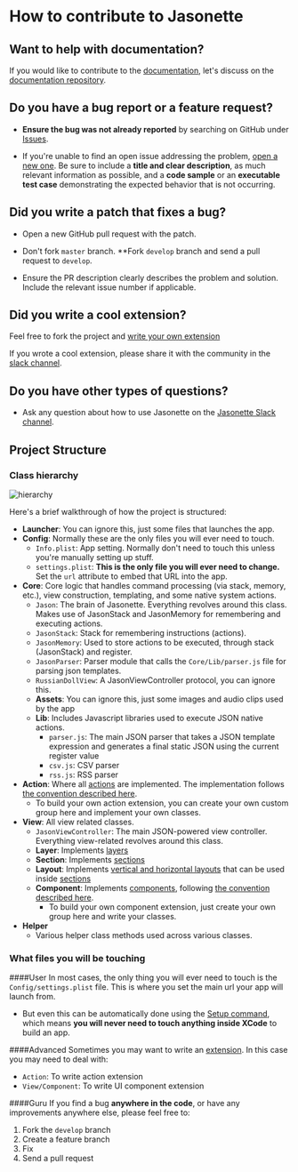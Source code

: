 # How to contribute to Jasonette

## **Want to help with documentation?**

If you would like to contribute to the [documentation](https://jasonette.github.io/documentation/), let's discuss on the [documentation repository](https://github.com/Jasonette/documentation/issues).

## **Do you have a bug report or a feature request?**

* **Ensure the bug was not already reported** by searching on GitHub under [Issues](https://github.com/Jasonette/JASONETTE-iOS/issues).

* If you're unable to find an open issue addressing the problem, [open a new one](https://github.com/Jasonette/JASONETTE-iOS/issues/new). Be sure to include a **title and clear description**, as much relevant information as possible, and a **code sample** or an **executable test case** demonstrating the expected behavior that is not occurring.


## **Did you write a patch that fixes a bug?**

* Open a new GitHub pull request with the patch.

* Don't fork `master` branch. **Fork `develop` branch and send a pull request to `develop`.

* Ensure the PR description clearly describes the problem and solution. Include the relevant issue number if applicable.

## **Did you write a cool extension?**

Feel free to fork the project and [write your own extension](https://jasonette.github.io/documentation/advanced)

If you wrote a cool extension, please share it with the community in the [slack channel](https://jasonette.herokuapp.com).

## **Do you have other types of questions?**

* Ask any question about how to use Jasonette on the [Jasonette Slack channel](https://jasonette.herokuapp.com).

## **Project Structure**

### Class hierarchy
![hierarchy](https://raw.githubusercontent.com/gliechtenstein/images/master/hierarchy.png)

Here's a brief walkthrough of how the project is structured:

  - **Launcher**: You can ignore this, just some files that launches the app.
  - **Config**: Normally these are the only files you will ever need to touch.
    - `Info.plist`: App setting. Normally don't need to touch this unless you're manually setting up stuff.
    - `settings.plist`: **This is the only file you will ever need to change.** Set the `url` attribute to embed that URL into the app.
  - **Core**: Core logic that handles command processing (via stack, memory, etc.), view construction, templating, and some native system actions.
    - `Jason`: The brain of Jasonette. Everything revolves around this class. Makes use of JasonStack and JasonMemory for remembering and executing actions.
    - `JasonStack`: Stack for remembering instructions (actions).
    - `JasonMemory`: Used to store actions to be executed, through stack (JasonStack) and register.
    - `JasonParser`: Parser module that calls the `Core/Lib/parser.js` file for parsing json templates.
    - `RussianDollView`: A JasonViewController protocol, you can ignore this. 
    - **Assets**: You can ignore this, just some images and audio clips used by the app
    - **Lib**: Includes Javascript libraries used to execute JSON native actions.
      - `parser.js`: The main JSON parser that takes a JSON template expression and generates a final static JSON using the current register value
      - `csv.js`: CSV parser
      - `rss.js`: RSS parser
  - **Action**: Where all [actions](https://jasonette.github.io/documentation/actions/) are implemented. The implementation follows [the convention described here](https://jasonette.github.io/documentation/advanced/#2-extend-actions).
    - To build your own action extension, you can create your own custom group here and implement your own classes.
  - **View**: All view related classes.
    - `JasonViewController`: The main JSON-powered view controller. Everything view-related revolves around this class.
    - **Layer**: Implements [layers](https://jasonette.github.io/documentation/document/#bodylayers)
    - **Section**: Implements [sections](https://jasonette.github.io/documentation/document/#bodysections)
    - **Layout**: Implements [vertical and horizontal layouts](https://jasonette.github.io/documentation/layout/) that can be used inside [sections](https://jasonette.github.io/documentation/document/#bodysections)
    - **Component**: Implements [components](https://jasonette.github.io/documentation/components/), following [the convention described here](https://jasonette.github.io/documentation/advanced/#1-extend-ui-components).
      - To build your own component extension, just create your own group here and write your classes.
  - **Helper**
    - Various helper class methods used across various classes.

### What files you will be touching

####User
In most cases, the only thing you will ever need to touch is the `Config/settings.plist` file. This is where you set the main url your app will launch from.
  - But even this can be automatically done using the [Setup command](https://jasonette.github.io/documentation/#step-2-setup), which means **you will never need to touch anything inside XCode** to build an app.

####Advanced
Sometimes you may want to write an [extension](https://jasonette.github.io/documentation/advanced/#extension). In this case you may need to deal with:
  - `Action`: To write action extension
  - `View/Component`: To write UI component extension

####Guru
If you find a bug **anywhere in the code**, or have any improvements anywhere else, please feel free to:
  1. Fork the `develop` branch
  2. Create a feature branch
  3. Fix
  4. Send a pull request
